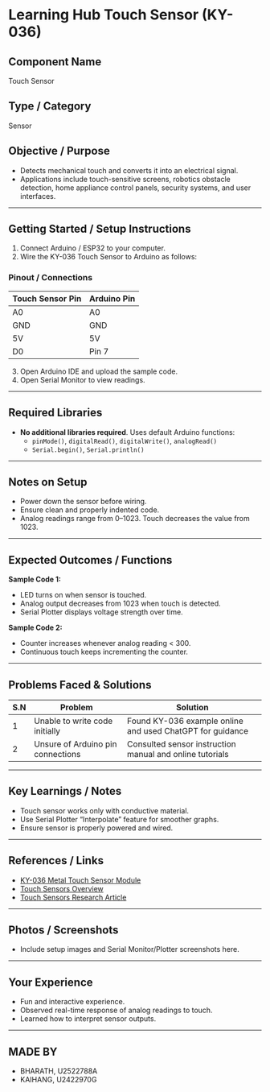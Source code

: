 # Learning Hub Touch Sensor (KY-036)

## Component Name
Touch Sensor

## Type / Category
Sensor

## Objective / Purpose
- Detects mechanical touch and converts it into an electrical signal.
- Applications include touch-sensitive screens, robotics obstacle detection, home appliance control panels, security systems, and user interfaces.

---

## Getting Started / Setup Instructions
1. Connect Arduino / ESP32 to your computer.
2. Wire the KY-036 Touch Sensor to Arduino as follows:

### Pinout / Connections

| Touch Sensor Pin | Arduino Pin |
|-----------------|-------------|
| A0               | A0          |
| GND              | GND         |
| 5V               | 5V          |
| D0               | Pin 7       |

3. Open Arduino IDE and upload the sample code.
4. Open Serial Monitor to view readings.

---

## Required Libraries
- **No additional libraries required**. Uses default Arduino functions:
  - `pinMode()`, `digitalRead()`, `digitalWrite()`, `analogRead()`
  - `Serial.begin()`, `Serial.println()`

---

## Notes on Setup
- Power down the sensor before wiring.
- Ensure clean and properly indented code.
- Analog readings range from 0–1023. Touch decreases the value from 1023.

---

## Expected Outcomes / Functions

**Sample Code 1:**
- LED turns on when sensor is touched.
- Analog output decreases from 1023 when touch is detected.
- Serial Plotter displays voltage strength over time.

**Sample Code 2:**
- Counter increases whenever analog reading < 300.
- Continuous touch keeps incrementing the counter.

---

## Problems Faced & Solutions
| S.N | Problem                             | Solution                                                                 |
|-----|------------------------------------|-------------------------------------------------------------------------|
| 1   | Unable to write code initially      | Found KY-036 example online and used ChatGPT for guidance               |
| 2   | Unsure of Arduino pin connections  | Consulted sensor instruction manual and online tutorials               |

---

## Key Learnings / Notes
- Touch sensor works only with conductive material.
- Use Serial Plotter “Interpolate” feature for smoother graphs.
- Ensure sensor is properly powered and wired.

---

## References / Links
- [KY-036 Metal Touch Sensor Module](https://arduinomodules.info/ky-036-metal-touch-sensor-module/)
- [Touch Sensors Overview](https://www.raypcb.com/touch-sensor/)
- [Touch Sensors Research Article](https://www.arrow.com/en/research-and-events/articles/how-touch-sensors-work)

---

## Photos / Screenshots
- Include setup images and Serial Monitor/Plotter screenshots here.

---

## Your Experience
- Fun and interactive experience.
- Observed real-time response of analog readings to touch.
- Learned how to interpret sensor outputs.

---

## MADE BY
- BHARATH, U2522788A  
- KAIHANG, U2422970G
